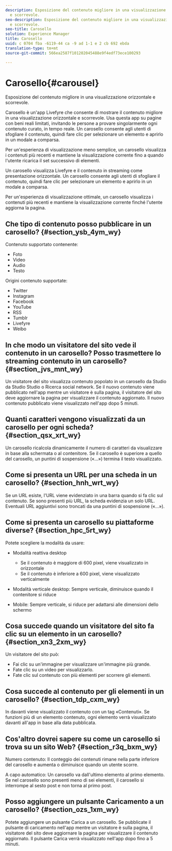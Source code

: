 ```yaml
---
description: Esposizione del contenuto migliore in una visualizzazione orizzontale
  e scorrevole.
seo-description: Esposizione del contenuto migliore in una visualizzazione orizzontale
  e scorrevole.
seo-title: Carosello
solution: Experience Manager
title: Carosello
uuid: c 0704 fba -6119-44 ca -9 ad 1-1 e 2 cb 692 ebda
translation-type: tm+mt
source-git-commit: 566ea2587f101202045488e9f4edf73ece100293

---
```



# Carosello{#carousel}

Esposizione del contenuto migliore in una visualizzazione orizzontale e scorrevole.

Carosello è un'app Livefyre che consente di mostrare il contenuto migliore in una visualizzazione orizzontale e scorrevole. Usa questa app su pagine con beni reali limitati, invitando le persone a provare singolarmente ogni contenuto curato, in tempo reale. Un carosello consente agli utenti di sfogliare il contenuto, quindi fare clic per selezionare un elemento e aprirlo in un modale a comparsa.

Per un'esperienza di visualizzazione meno semplice, un carosello visualizza i contenuti più recenti e mantiene la visualizzazione corrente fino a quando l'utente ricarica il set successivo di elementi.

Un carosello visualizza Livefyre e il contenuto in streaming come presentazione orizzontale. Un carosello consente agli utenti di sfogliare il contenuto, quindi fare clic per selezionare un elemento e aprirlo in un modale a comparsa.

Per un'esperienza di visualizzazione ottimale, un carosello visualizza i contenuti più recenti e mantiene la visualizzazione corrente finché l'utente aggiorna la pagina.

## Che tipo di contenuto posso pubblicare in un carosello? {#section_ysb_4ym_wy}

Contenuto supportato contenente:

* Foto
* Video
* Audio
* Testo

Origini contenuto supportate:

* Twitter
* Instagram
* Facebook
* YouTube
* RSS
* Tumblr
* Livefyre
* Weibo

## In che modo un visitatore del sito vede il contenuto in un carosello? Posso trasmettere lo streaming contenuto in un carosello? {#section_jvs_mnt_wy}

Un visitatore del sito visualizza contenuto popolato in un carosello da Studio da Studio Studio o Ricerca social network. Se il nuovo contenuto viene pubblicato nell'app mentre un visitatore è sulla pagina, il visitatore del sito deve aggiornare la pagina per visualizzare il contenuto aggiornato. Il nuovo contenuto pubblicato viene visualizzato nell'app dopo 5 minuti.

## Quanti caratteri vengono visualizzati da un carosello per ogni scheda? {#section_qsx_xrt_wy}

Un carosello ricalcola dinamicamente il numero di caratteri da visualizzare in base alla schermata o al contenitore. Se il carosello è superiore a quello del carosello, un puntini di sospensione («…») termina il testo visualizzato.

## Come si presenta un URL per una scheda in un carosello? {#section_hnh_wrt_wy}

Se un URL esiste, l'URL viene evidenziato in una barra quando si fa clic sul contenuto. Se sono presenti più URL, la scheda evidenzia un solo URL. Eventuali URL aggiuntivi sono troncati da una puntini di sospensione («…»).

## Come si presenta un carosello su piattaforme diverse? {#section_hpc_5rt_wy}

Potete scegliere la modalità da usare:

* Modalità reattiva desktop

   * Se il contenuto è maggiore di 600 pixel, viene visualizzato in orizzontale
   * Se il contenuto è inferiore a 600 pixel, viene visualizzato verticalmente

* Modalità verticale desktop: Sempre verticale, diminuisce quando il contenitore si riduce
* Mobile: Sempre verticale, si riduce per adattarsi alle dimensioni dello schermo

## Cosa succede quando un visitatore del sito fa clic su un elemento in un carosello? {#section_xn3_2xm_wy}

Un visitatore del sito può:

* Fai clic su un'immagine per visualizzare un'immagine più grande.
* Fate clic su un video per visualizzarlo.
* Fate clic sul contenuto con più elementi per scorrere gli elementi.

## Cosa succede al contenuto per gli elementi in un carosello? {#section_tdp_cxm_wy}

In davanti viene visualizzato il contenuto con un tag «Contenuti». Se funzioni più di un elemento contenuto, ogni elemento verrà visualizzato davanti all'app in base alla data pubblicata.

## Cos'altro dovrei sapere su come un carosello si trova su un sito Web? {#section_r3q_bxm_wy}

Numero contenuto: Il conteggio dei contenuti rimane nella parte inferiore del carosello e aumenta o diminuisce quando un utente scorre.

A capo automatico: Un carosello va dall'ultimo elemento al primo elemento. Se nel carosello sono presenti meno di sei elementi, il carosello si interrompe al sesto post e non torna al primo post.

## Posso aggiungere un pulsante Caricamento a un carosello? {#section_ozs_1xm_wy}

Potete aggiungere un pulsante Carica a un carosello. Se pubblicate il pulsante di caricamento nell'app mentre un visitatore è sulla pagina, il visitatore del sito deve aggiornare la pagina per visualizzare il contenuto aggiornato. Il pulsante Carica verrà visualizzato nell'app dopo fino a 5 minuti.
